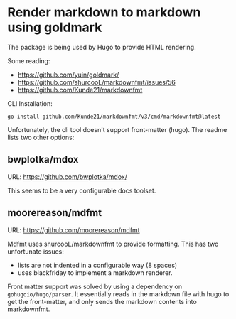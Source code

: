 # Render markdown to markdown using goldmark

The package is being used by Hugo to provide HTML rendering.

Some reading:

- https://github.com/yuin/goldmark/
- https://github.com/shurcooL/markdownfmt/issues/56
- https://github.com/Kunde21/markdownfmt

CLI Installation:

```
go install github.com/Kunde21/markdownfmt/v3/cmd/markdownfmt@latest
```

Unfortunately, the cli tool doesn't support front-matter (hugo). 
The readme lists two other options:

## bwplotka/mdox

URL: https://github.com/bwplotka/mdox/

This seems to be a very configurable docs toolset.

## moorereason/mdfmt

URL: https://github.com/moorereason/mdfmt

Mdfmt uses shurcooL/markdownfmt to provide formatting.
This has two unfortunate issues:

- lists are not indented in a configurable way (8 spaces)
- uses blackfriday to implement a markdown renderer.

Front matter support was solved by using a dependency on `gohugoio/hugo/parser`.
It essentially reads in the markdown file with hugo to get the front-matter,
and only sends the markdown contents into markdownfmt.
